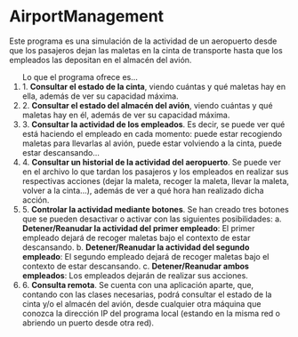 # AirportManagement

Este programa es una simulación de la actividad de un aeropuerto desde que los pasajeros dejan las maletas en la cinta de transporte hasta que los empleados las depositan en el almacén del avión.

<ol>
Lo que el programa ofrece es…
  <li> 1.	<b>Consultar el estado de la cinta</b>, viendo cuántas y qué maletas hay en ella, además de ver su capacidad máxima.</li>
  <li>2.	<b>Consultar el estado del almacén del avión</b>, viendo cuántas y qué maletas hay en él, además de ver su capacidad máxima.</li>
  <li>3.	<b>Consultar la actividad de los empleados</b>. Es decir, se puede ver qué está haciendo el empleado en cada momento: puede estar        recogiendo maletas para llevarlas al avión, puede estar volviendo a la cinta, puede estar descansando…</li>
  <li>4.	<b>Consultar un historial de la actividad del aeropuerto</b>. Se puede ver en el archivo lo que tardan los pasajeros y los empleados en realizar sus respectivas acciones (dejar la maleta, recoger la maleta, llevar la maleta, volver a la cinta...), además de ver a qué hora han realizado dicha acción.</li>
  <li>5.	<b>Controlar la actividad mediante botones</b>. Se han creado tres botones que se pueden desactivar o activar con las siguientes posibilidades:
    a.	<b>Detener/Reanudar la actividad del primer empleado</b>: El primer empleado dejará de recoger maletas bajo el contexto de estar descansando.
    b.	<b>Detener/Reanudar la actividad del segundo empleado</b>: El segundo empleado dejará de recoger maletas bajo el contexto de estar descansando. 
    c.	<b>Detener/Reanudar ambos empleados</b>:  Los empleados dejarán de realizar sus acciones.</li>
  <li>6.	<b>Consulta remota</b>. Se cuenta con una aplicación aparte, que, contando con las clases necesarias, podrá consultar el estado de la cinta y/o el almacén del avión, desde cualquier otra máquina que conozca la dirección IP del programa local (estando en la misma red o abriendo un puerto desde otra red).</li>
</ol>


